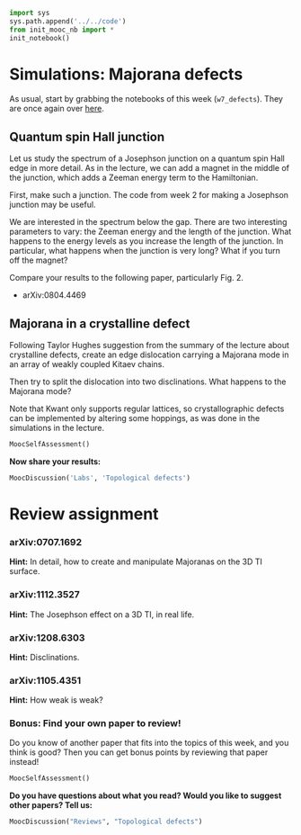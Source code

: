 ```python
import sys
sys.path.append('../../code')
from init_mooc_nb import *
init_notebook()
```

# Simulations: Majorana defects

As usual, start by grabbing the notebooks of this week (`w7_defects`). They are once again over [here](http://tiny.cc/topocm_smc).

## Quantum spin Hall junction

Let us study the spectrum of a Josephson junction on a quantum spin Hall edge in more detail. As in the lecture, we can add a magnet in the middle of the junction, which adds a Zeeman energy term to the Hamiltonian.

First, make such a junction. The code from week 2 for making a Josephson junction may be useful.

We are interested in the spectrum below the gap. There are two interesting parameters to vary: the Zeeman energy and the length of the junction. What happens to the energy levels as you increase the length of the junction. In particular, what happens when the junction is very long? What if you turn off the magnet?

Compare your results to the following paper, particularly Fig. 2.

* arXiv:0804.4469

## Majorana in a crystalline defect

Following Taylor Hughes suggestion from the summary of the lecture about crystalline defects, create an edge dislocation carrying a Majorana mode in an array of weakly coupled Kitaev chains.

Then try to split the dislocation into two disclinations. What happens to the Majorana mode?

Note that Kwant only supports regular lattices, so crystallographic defects can be implemented by altering some hoppings, as was done in the simulations in the lecture.


```python
MoocSelfAssessment()
```

**Now share your results:**


```python
MoocDiscussion('Labs', 'Topological defects')
```

# Review assignment

### arXiv:0707.1692

**Hint:** In detail, how to create and manipulate Majoranas on the 3D TI surface.

### arXiv:1112.3527

**Hint:** The Josephson effect on a 3D TI, in real life.

### arXiv:1208.6303

**Hint:** Disclinations.

### arXiv:1105.4351

**Hint:** How weak is weak?

### Bonus: Find your own paper to review!

Do you know of another paper that fits into the topics of this week, and you think is good?
Then you can get bonus points by reviewing that paper instead!


```python
MoocSelfAssessment()
```

**Do you have questions about what you read? Would you like to suggest other papers? Tell us:**


```python
MoocDiscussion("Reviews", "Topological defects")
```
